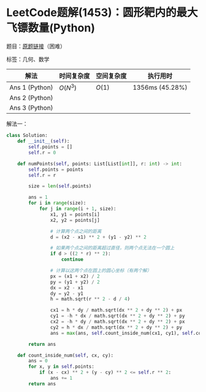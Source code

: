 # LeetCode题解(1453)：圆形靶内的最大飞镖数量(Python)

题目：[原题链接](https://leetcode-cn.com/problems/maximum-number-of-darts-inside-of-a-circular-dartboard/)（困难）

标签：几何、数学

| 解法           | 时间复杂度 | 空间复杂度 | 执行用时        |
| -------------- | ---------- | ---------- | --------------- |
| Ans 1 (Python) | $O(N^3)$   | $O(1)$     | 1356ms (45.28%) |
| Ans 2 (Python) |            |            |                 |
| Ans 3 (Python) |            |            |                 |

解法一：

```python
class Solution:
    def __init__(self):
        self.points = []
        self.r = 0

    def numPoints(self, points: List[List[int]], r: int) -> int:
        self.points = points
        self.r = r

        size = len(self.points)

        ans = 1
        for i in range(size):
            for j in range(i + 1, size):
                x1, y1 = points[i]
                x2, y2 = points[j]

                # 计算两个点之间的距离
                d = (x2 - x1) ** 2 + (y1 - y2) ** 2

                # 如果两个点之间的距离超过直径，则两个点无法在一个圆上
                if d > ((2 * r) ** 2):
                    continue

                # 计算以这两个点在圆上的圆心坐标（有两个解）
                px = (x1 + x2) / 2
                py = (y1 + y2) / 2
                dx = x2 - x1
                dy = y2 - y1
                h = math.sqrt(r ** 2 - d / 4)

                cx1 = h * dy / math.sqrt(dx ** 2 + dy ** 2) + px
                cy1 = -h * dx / math.sqrt(dx ** 2 + dy ** 2) + py
                cx2 = -h * dy / math.sqrt(dx ** 2 + dy ** 2) + px
                cy2 = h * dx / math.sqrt(dx ** 2 + dy ** 2) + py
                ans = max(ans, self.count_inside_num(cx1, cy1), self.count_inside_num(cx2, cy2))

        return ans

    def count_inside_num(self, cx, cy):
        ans = 0
        for x, y in self.points:
            if (x - cx) ** 2 + (y - cy) ** 2 <= self.r ** 2:
                ans += 1
        return ans
```